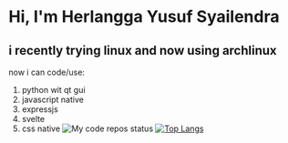 # Hi, I'm Herlangga Yusuf Syailendra
## i recently trying linux and now using archlinux
now i can code/use:
1. python wit qt gui
2. javascript native
3. expressjs
4. svelte
5. css native
![My code repos status](https://github-readme-stats.vercel.app/api?username=herlangga72)
[![Top Langs](https://github-readme-stats.vercel.app/api/top-langs/?username=herlangga72)](#)

